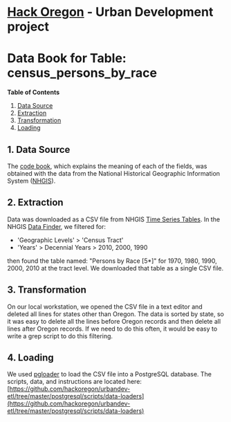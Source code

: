 # [Hack Oregon](http://www.hackoregon.org/) - Urban Development project
# Data Book for Table: census\_persons\_by\_race

**Table of Contents**

1. <a href="#datasource">Data Source</a><br>
2. <a href="#extraction">Extraction</a><br>
3. <a href="#transformation">Transformation</a><br>
4. <a href="#loading">Loading</a><br>

## <a name="datasource">1. Data Source</a>
The [code book](https://github.com/hackoregon/urbandev-etl/tree/master/postgresql/doc/codebooks/census_persons_by_race-codebook-NHGIS.txt), which explains the meaning of each of the fields, was obtained with the data from the National Historical Geographic Information System ([NHGIS](https://www.nhgis.org/)).

## <a name="extraction">2. Extraction</a>
Data was downloaded as a CSV file from NHGIS [Time Series Tables](https://www.nhgis.org/documentation/time-series). In the NHGIS [Data Finder](https://data2.nhgis.org/main), we filtered for:

*  'Geographic Levels' > 'Census Tract'
*  'Years' > Decennial Years > 2010, 2000, 1990

then found the table named: "Persons by Race [5*]" for 1970, 1980, 1990, 2000, 2010 at the tract level. We downloaded that table as a single CSV file.

## <a name="transformation">3. Transformation</a>
On our local workstation, we opened the CSV file in a text editor and deleted all lines for states other than Oregon. The data is sorted by state, so it was easy to delete all the lines before Oregon records and then delete all lines after Oregon records. If we need to do this often, it would be easy to write a grep script to do this filtering.

## <a name="loading">4. Loading</a>
We used [pgloader](http://pgloader.io/) to load the CSV file into a PostgreSQL database. The scripts, data, and instructions are located here: [https://github.com/hackoregon/urbandev-etl/tree/master/postgresql/scripts/data-loaders](https://github.com/hackoregon/urbandev-etl/tree/master/postgresql/scripts/data-loaders)
